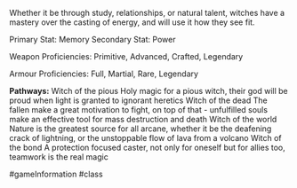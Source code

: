 Whether it be through study, relationships, or natural talent, witches have a mastery over the casting of energy, and will use it how they see fit.

Primary Stat: Memory
Secondary Stat: Power

Weapon Proficiencies: Primitive, Advanced, Crafted, Legendary

Armour Proficiencies: Full, Martial, Rare, Legendary

**Pathways:**
Witch of the pious
	Holy magic for a pious witch, their god will be proud when light is granted to ignorant heretics
Witch of the dead
	The fallen make a great motivation to fight, on top of that - unfulfilled souls make an effective tool for mass destruction and death
Witch of the world
	Nature is the greatest source for all arcane, whether it be the deafening crack of lightning, or the unstoppable flow of lava from a volcano
Witch of the bond
	 A protection focused caster, not only for oneself but for allies too, teamwork is the real magic

#gameInformation #class